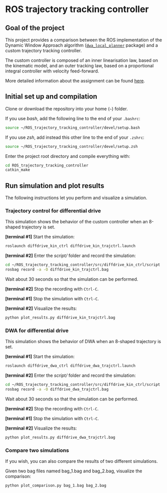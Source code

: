 # ROS trajectory tracking controller


## Goal of the project

This project provides a comparison between the ROS implementation of the Dynamic Window Approach algorithm
([`dwa_local_planner`](https://wiki.ros.org/dwa_local_planner) package) and a custom trajectory tracking controller.

The custom controller is composed of an inner linearisation law, based on the kinematic model, and an
outer tracking law, based on a proportional integral controller with velocity feed-forward.

More detailed information about the assignment can be found [here](material/project_assignment.pdf).


## Initial set up and compilation

Clone or download the repository into your home (`~`) folder.

If you use *bash*, add the following line to the end of your `.bashrc`:
```bash
source ~/ROS_trajectory_tracking_controller/devel/setup.bash
```

If you use *zsh*, add instead this other line to the end of your `.zshrc`:
```bash
source ~/ROS_trajectory_tracking_controller/devel/setup.zsh
```

Enter the project root directory and compile everything with:
```bash
cd ROS_trajectory_tracking_controller
catkin_make
```


## Run simulation and plot results

The following instructions let you perform and visualize a simulation.

### Trajectory control for differential drive

This simulation shows the behavior of the custom controller when an 8-shaped trajectory is set.

**[terminal #1]** Start the simulation:
```bash
roslaunch diffdrive_kin_ctrl diffdrive_kin_trajctrl.launch
```

**[terminal #2]** Enter the *script/* folder and record the simulation:
```bash
cd ~/ROS_trajectory_tracking_controller/src/diffdrive_kin_ctrl/script
rosbag record -a -O diffdrive_kin_trajctrl.bag
```

Wait about 30 seconds so that the simulation can be performed.

**[terminal #2]** Stop the recording with `Ctrl-C`.

**[terminal #1]** Stop the simulation with `Ctrl-C`.

**[terminal #2]** Visualize the results:
```bash
python plot_results.py diffdrive_kin_trajctrl.bag
```

### DWA for differential drive

This simulation shows the behavior of DWA when an 8-shaped trajectory is set.

**[terminal #1]** Start the simulation:
```bash
roslaunch diffdrive_dwa_ctrl diffdrive_dwa_trajctrl.launch
```

**[terminal #2]** Enter the *script/* folder and record the simulation:
```bash
cd ~/ROS_trajectory_tracking_controller/src/diffdrive_kin_ctrl/script
rosbag record -a -O diffdrive_dwa_trajctrl.bag
```

Wait about 30 seconds so that the simulation can be performed.

**[terminal #2]** Stop the recording with `Ctrl-C`.

**[terminal #1]** Stop the simulation with `Ctrl-C`.

**[terminal #2]** Visualize the results:
```bash
python plot_results.py diffdrive_dwa_trajctrl.bag
```

### Compare two simulations

If you wish, you can also compare the results of two different simulations.

Given two bag files named bag_1.bag and bag_2.bag, visualize the comparison:
```bash
python plot_comparison.py bag_1.bag bag_2.bag
```
